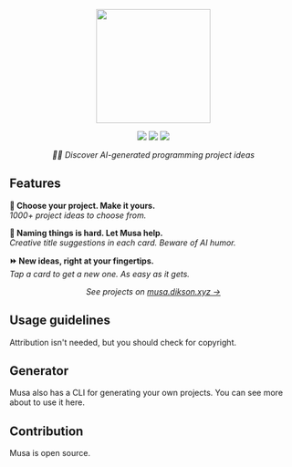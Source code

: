<div align="center">
  <p>
    <a href="https://musa.dikson.xyz">
    <img src="https://user-images.githubusercontent.com/49994083/168507729-4ecca925-fe72-47ff-bedf-6705e2b60112.png" height="200px">
    </a>
  </p>
  
  <div>
    <img src="https://img.shields.io/github/license/facebook/react?color=fcf&style=flat-square">
    <img src="https://img.shields.io/github/stars/facebook/react?color=fcf&style=flat-square"> <!-- edit this later -->
    <img src="https://img.shields.io/github/followers/diksown?color=fcf&label=follow%20%40diksown&logo=github&style=flat-square">
  </div>
  
  <i>🧞‍♀️ Discover AI-generated programming project ideas</i>
</div>

## Features

<b>🔮 Choose your project. Make it yours.</b>  
<i>1000+ project ideas to choose from.</i>

<b>🛟 Naming things is hard. Let Musa help.</b>  
<i>Creative title suggestions in each card. Beware of AI humor.</i>

<b>⏩ New ideas, right at your fingertips.</b>  
<i>Tap a card to get a new one. As easy as it gets.</i>

<p align="center"><i>See projects on <a href="https://musa.dikson.xyz">musa.dikson.xyz →</a></i></p>

## Usage guidelines

Attribution isn't needed, but you should check for copyright.

## Generator

Musa also has a CLI for generating your own projects. You can see more about to use it here.

## Contribution

Musa is open source.
